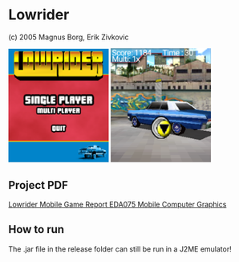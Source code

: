 # Lowrider

(c) 2005 Magnus Borg, Erik Zivkovic

<img src="./release/loading_screen.png" width="200">
<img src="./release/in_game.png" width="200">

## Project PDF

[Lowrider Mobile Game Report EDA075 Mobile Computer Graphics](./release/Project_Lowrider.pdf)

## How to run

The .jar file in the release folder can still be run in a J2ME emulator!
